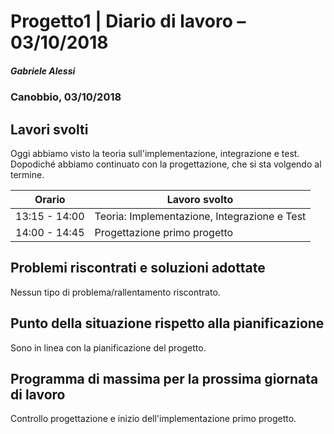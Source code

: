 # Progetto1 | Diario di lavoro – 03/10/2018

##### Gabriele Alessi

### Canobbio, 03/10/2018

## Lavori svolti

Oggi abbiamo visto la teoria sull&#39;implementazione, integrazione e test. Dopodiché abbiamo continuato con la progettazione, che si sta volgendo al termine.

| Orario | Lavoro svolto |
| --- | --- |
| 13:15 - 14:00 | Teoria: Implementazione, Integrazione e Test |
| 14:00 - 14:45 | Progettazione primo progetto |

## Problemi riscontrati e soluzioni adottate

Nessun tipo di problema/rallentamento riscontrato.

## Punto della situazione rispetto alla pianificazione

Sono in linea con la pianificazione del progetto.

## Programma di massima per la prossima giornata di lavoro

Controllo progettazione e inizio dell&#39;implementazione primo progetto.